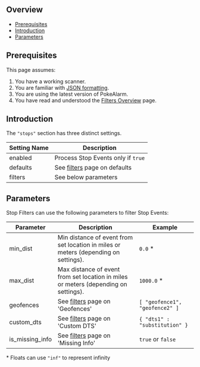 ## Overview

* [Prerequisites](#prerequisites)
* [Introduction](#introduction)
* [Parameters](#parameters)

## Prerequisites
This page assumes:

1. You have a working scanner.
2. You are familiar with
[JSON formatting](https://www.w3schools.com/js/js_json_intro.asp).
3. You are using the latest version of PokeAlarm.
4. You have read and understood the [Filters Overview](Filters-Overview)
page.

## Introduction

The `"stops"` section has three distinct settings.

| Setting Name         | Description                                               |
| -------------------- |---------------------------------------------------------- |
| enabled              | Process Stop Events only if `true`                        |
| defaults             | See [filters](Filters-Overview#defaults) page on defaults |
| filters              | See below parameters                                      |

## Parameters

Stop Filters can use the following parameters to filter Stop Events:

| Parameter   | Description                                  | Example |
| ----------- |--------------------------------------------- |---------|
| min_dist    | Min distance of event from set location in miles or meters (depending on settings). | `0.0` *|
| max_dist    | Max distance of event from set location in miles or meters (depending on settings). | `1000.0` *|
| geofences   | See [filters](Filters-Overview#geofence) page on 'Geofences'    | `[ "geofence1", "geofence2" ]` |
| custom_dts  | See [filters](Filters-Overview#custom-dts) page on 'Custom DTS'   | `{ "dts1" : "substitution" }` |
| is_missing_info | See [filters](Filters-Overview#missing-info) page on 'Missing Info' | `true` or `false` |

\* Floats can use `"inf"` to represent infinity
